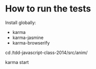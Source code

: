 How to run the tests
====================

Install globally:
* karma
* karma-jasmine
* karma-browserify

cd /tdd-javascript-class-2014/src/anim/

karma start

